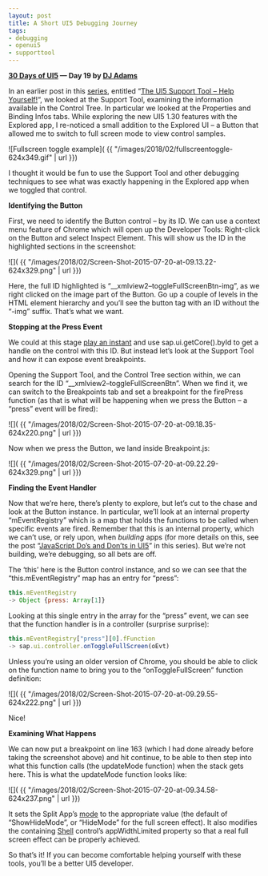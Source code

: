 ```yaml
---
layout: post
title: A Short UI5 Debugging Journey
tags:
- debugging
- openui5
- supporttool
---
```


**[30 Days of UI5](/blog/posts/2015/07/04/30-days-of-ui5/) &mdash; Day 19 by [DJ Adams](//qmacro.org/about/)**

In an earlier post in this [series](/blog/posts/2015/07/04/30-days-of-ui5/), entitled “[The UI5 Support Tool – Help Yourself!](/2015/07/18/the-ui5-support-tool-help-yourself/)“, we looked at the Support Tool, examining the information available in the Control Tree. In particular we looked at the Properties and Binding Infos tabs. While exploring the new UI5 1.30 features with the Explored app, I re-noticed a small addition to the Explored UI – a Button that allowed me to switch to full screen mode to view control samples.

![Fullscreen toggle example]( {{ "/images/2018/02/fullscreentoggle-624x349.gif" | url }})

I thought it would be fun to use the Support Tool and other debugging techniques to see what was exactly happening in the Explored app when we toggled that control.

**Identifying the Button**

First, we need to identify the Button control – by its ID. We can use a context menu feature of Chrome which will open up the Developer Tools: Right-click on the Button and select Inspect Element. This will show us the ID in the highlighted sections in the screenshot:

![]( {{ "/images/2018/02/Screen-Shot-2015-07-20-at-09.13.22-624x329.png" | url }})

Here, the full ID highlighted is “__xmlview2–toggleFullScreenBtn-img”, as we right clicked on the image part of the Button. Go up a couple of levels in the HTML element hierarchy and you’ll see the button tag with an ID without the “-img” suffix. That’s what we want.

**Stopping at the Press Event**

We could at this stage [play an instant](http://mtg.wikia.com/wiki/Instant) and use sap.ui.getCore().byId to get a handle on the control with this ID. But instead let’s look at the Support Tool and how it can expose event breakpoints.

Opening the Support Tool, and the Control Tree section within, we can search for the ID “__xmlview2–toggleFullScreenBtn”. When we find it, we can switch to the Breakpoints tab and set a breakpoint for the firePress function (as that is what will be happening when we press the Button – a “press” event will be fired):

![]( {{ "/images/2018/02/Screen-Shot-2015-07-20-at-09.18.35-624x220.png" | url }})

Now when we press the Button, we land inside Breakpoint.js:

![]( {{ "/images/2018/02/Screen-Shot-2015-07-20-at-09.22.29-624x329.png" | url }})

**Finding the Event Handler**

Now that we’re here, there’s plenty to explore, but let’s cut to the chase and look at the Button instance. In particular, we’ll look at an internal property “mEventRegistry” which is a map that holds the functions to be called when specific events are fired. Remember that this is an internal property, which we can’t use, or rely upon, when *building* apps (for more details on this, see the post “[JavaScript Do’s and Don’ts in UI5](/blog/posts/2015/07/04/javascript-dos-and-donts-for-ui5/)” in this series). But we’re not building, we’re debugging, so all bets are off.

The ‘this’ here is the Button control instance, and so we can see that the “this.mEventRegistry” map has an entry for “press”:

```javascript
this.mEventRegistry
-> Object {press: Array[1]}
```

Looking at this single entry in the array for the “press” event, we can see that the function handler is in a controller (surprise surprise):

```javascript
this.mEventRegistry["press"][0].fFunction
-> sap.ui.controller.onToggleFullScreen(oEvt)
```

Unless you’re using an older version of Chrome, you should be able to click on the function name to bring you to the “onToggleFullScreen” function definition:

![]( {{ "/images/2018/02/Screen-Shot-2015-07-20-at-09.29.55-624x222.png" | url }})

Nice!

**Examining What Happens**

We can now put a breakpoint on line 163 (which I had done already before taking the screenshot above) and hit continue, to be able to then step into what this function calls (the updateMode function) when the stack gets here. This is what the updateMode function looks like:

![]( {{ "/images/2018/02/Screen-Shot-2015-07-20-at-09.34.58-624x237.png" | url }})

It sets the Split App’s [mode](https://openui5.hana.ondemand.com/#docs/api/symbols/sap.m.SplitAppMode.html) to the appropriate value (the default of “ShowHideMode”, or “HideMode” for the full screen effect). It also modifies the containing [Shell](https://openui5.hana.ondemand.com/#docs/api/symbols/sap.m.Shell.html#getAppWidthLimited) control’s appWidthLimited property so that a real full screen effect can be properly achieved.

So that’s it! If you can become comfortable helping yourself with these tools, you’ll be a better UI5 developer.

 

 


